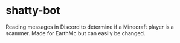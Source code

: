 # shatty-bot
Reading messages in Discord to determine if a Minecraft player is a scammer. Made for EarthMc but can easily be changed.
